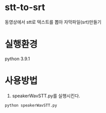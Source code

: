 # stt-to-srt
동영상에서 stt로 텍스트를 뽑아 자막파일(srt)만들기

# 실행환경
python 3.9.1
# 사용방법

1. speakerWavSTT.py를 실행시킨다.
```
python speakerWavSTT.py
```
